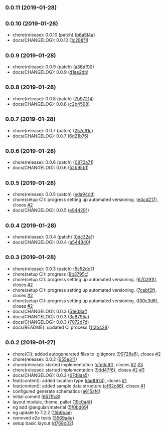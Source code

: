 ## <small>0.0.11 (2019-01-28)</small>




## <small>0.0.10 (2019-01-28)</small>

* chore(release): 0.0.10 (patch) ([b6a5f4a](https://github.com/BioPhoton/rx_level-up/commit/b6a5f4a))
* docs(CHANGELOG): 0.0.10 ([1c288f1](https://github.com/BioPhoton/rx_level-up/commit/1c288f1))



## <small>0.0.9 (2019-01-28)</small>

* chore(release): 0.0.9 (patch) ([a36df90](https://github.com/BioPhoton/rx_level-up/commit/a36df90))
* docs(CHANGELOG): 0.0.9 ([d1ae2db](https://github.com/BioPhoton/rx_level-up/commit/d1ae2db))



## <small>0.0.8 (2019-01-28)</small>

* chore(release): 0.0.8 (patch) ([7b97214](https://github.com/BioPhoton/rx_level-up/commit/7b97214))
* docs(CHANGELOG): 0.0.8 ([c2b4598](https://github.com/BioPhoton/rx_level-up/commit/c2b4598))



## <small>0.0.7 (2019-01-28)</small>

* chore(release): 0.0.7 (patch) ([257c61c](https://github.com/BioPhoton/rx_level-up/commit/257c61c))
* docs(CHANGELOG): 0.0.7 ([6d21b76](https://github.com/BioPhoton/rx_level-up/commit/6d21b76))



## <small>0.0.6 (2019-01-28)</small>

* chore(release): 0.0.6 (patch) ([0872a71](https://github.com/BioPhoton/rx_level-up/commit/0872a71))
* docs(CHANGELOG): 0.0.6 ([52b95b1](https://github.com/BioPhoton/rx_level-up/commit/52b95b1))



## <small>0.0.5 (2019-01-28)</small>

* chore(release): 0.0.5 (patch) ([eda94dd](https://github.com/BioPhoton/rx_level-up/commit/eda94dd))
* chore(setup CI): progress setting up automated versioning. ([e4cd217](https://github.com/BioPhoton/rx_level-up/commit/e4cd217)), closes [#2](https://github.com/BioPhoton/rx_level-up/issues/2)
* docs(CHANGELOG): 0.0.5 ([e944291](https://github.com/BioPhoton/rx_level-up/commit/e944291))



## <small>0.0.4 (2019-01-28)</small>

* chore(release): 0.0.4 (patch) ([0dc32e1](https://github.com/BioPhoton/rx_level-up/commit/0dc32e1))
* docs(CHANGELOG): 0.0.4 ([a544840](https://github.com/BioPhoton/rx_level-up/commit/a544840))



## <small>0.0.3 (2019-01-28)</small>

* chore(release): 0.0.3 (patch) ([5c52dc7](https://github.com/BioPhoton/rx_level-up/commit/5c52dc7))
* chore(setup CI): progress ([8b3795c](https://github.com/BioPhoton/rx_level-up/commit/8b3795c))
* chore(setup CI): progress setting up automated versioning. ([670291f](https://github.com/BioPhoton/rx_level-up/commit/670291f)), closes [#2](https://github.com/BioPhoton/rx_level-up/issues/2)
* chore(setup CI): progress setting up automated versioning. ([7cebf2f](https://github.com/BioPhoton/rx_level-up/commit/7cebf2f)), closes [#2](https://github.com/BioPhoton/rx_level-up/issues/2)
* chore(setup CI): progress setting up automated versioning. ([f00c3d6](https://github.com/BioPhoton/rx_level-up/commit/f00c3d6)), closes [#2](https://github.com/BioPhoton/rx_level-up/issues/2)
* docs(CHANGELOG): 0.0.3 ([51e08af](https://github.com/BioPhoton/rx_level-up/commit/51e08af))
* docs(CHANGELOG): 0.0.3 ([3c8795a](https://github.com/BioPhoton/rx_level-up/commit/3c8795a))
* docs(CHANGELOG): 0.0.3 ([7072d7d](https://github.com/BioPhoton/rx_level-up/commit/7072d7d))
* docs(README): updated CI process ([112b428](https://github.com/BioPhoton/rx_level-up/commit/112b428))



## <small>0.0.2 (2019-01-27)</small>

* chore(CI): added autogenerated files to .gitignore ([90728a6](https://github.com/BioPhoton/rx_level-up/commit/90728a6)), closes [#2](https://github.com/BioPhoton/rx_level-up/issues/2)
* chore(release): 0.0.2 ([655e311](https://github.com/BioPhoton/rx_level-up/commit/655e311))
* chore(release): started implementation ([cfe3c9f](https://github.com/BioPhoton/rx_level-up/commit/cfe3c9f)), closes [#2](https://github.com/BioPhoton/rx_level-up/issues/2) [#3](https://github.com/BioPhoton/rx_level-up/issues/3)
* chore(release): started implementation ([9dd47f6](https://github.com/BioPhoton/rx_level-up/commit/9dd47f6)), closes [#2](https://github.com/BioPhoton/rx_level-up/issues/2) [#3](https://github.com/BioPhoton/rx_level-up/issues/3)
* docs(CHANGELOG): 0.0.2 ([67d8aa5](https://github.com/BioPhoton/rx_level-up/commit/67d8aa5))
* feat(content): added location type ([dadf974](https://github.com/BioPhoton/rx_level-up/commit/dadf974)), closes [#1](https://github.com/BioPhoton/rx_level-up/issues/1)
* feat(content): added sample data structure ([cf62c86](https://github.com/BioPhoton/rx_level-up/commit/cf62c86)), closes [#1](https://github.com/BioPhoton/rx_level-up/issues/1)
* configured generate schematics ([a615af4](https://github.com/BioPhoton/rx_level-up/commit/a615af4))
* initial commit ([657ffc8](https://github.com/BioPhoton/rx_level-up/commit/657ffc8))
* layout module, theme, pallet ([19c0a4f](https://github.com/BioPhoton/rx_level-up/commit/19c0a4f))
* ng add @angular/material ([5f0bd69](https://github.com/BioPhoton/rx_level-up/commit/5f0bd69))
* ng update to 7.2.2 ([15b6bae](https://github.com/BioPhoton/rx_level-up/commit/15b6bae))
* removed e2e tests ([3569a4e](https://github.com/BioPhoton/rx_level-up/commit/3569a4e))
* setup basic layout ([d768d02](https://github.com/BioPhoton/rx_level-up/commit/d768d02))



